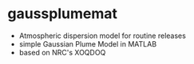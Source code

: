 # gaussplumemat
- Atmospheric dispersion model for routine releases
- simple Gaussian Plume Model in MATLAB
- based on NRC's XOQDOQ
